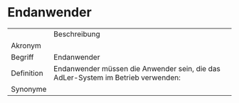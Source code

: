 # Endanwender

<table>
    <tr>
        <td></td>
        <td>Beschreibung</td>
    </tr>
    <tr>
        <td>Akronym</td>
        <td></td>
    </tr>
    <tr>
        <td>Begriff</td>
        <td>Endanwender</td>
    </tr>
    <tr>
        <td>Definition</td>
        <td>Endanwender müssen die Anwender sein, 
        die das AdLer-System im Betrieb verwenden:
        <a href="Lehrende-GE.md"></a>
        <a href="Lernende-GE.md"></a>
        </td>
    </tr>
   <tr>
        <td>Synonyme</td>
        <td></td>
    </tr>
</table>
